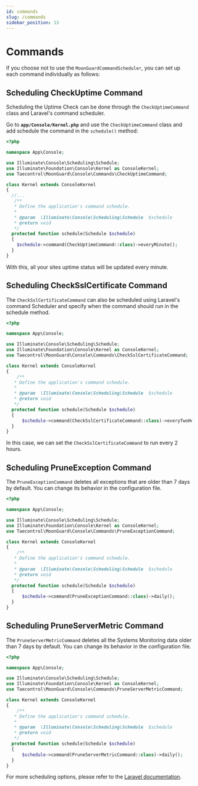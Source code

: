 ```yaml
---
id: commands
slug: /commands
sidebar_position: 13
---
```


# Commands

If you choose not to use the `MoonGuardCommandScheduler`, you can set up each command individually as follows:

## Scheduling CheckUptime Command

Scheduling the Uptime Check can be done through the `CheckUptimeCommand` class
and Laravel's command scheduler.

Go to **`app/Console/Kernel.php`** and use the `CheckUptimeCommand` class and
add schedule the command in the `schedule()` method:

```php
<?php

namespace App\Console;

use Illuminate\Console\Scheduling\Schedule;
use Illuminate\Foundation\Console\Kernel as ConsoleKernel;
use Taecontrol\MoonGuard\Console\Commands\CheckUptimeCommand;

class Kernel extends ConsoleKernel
{
  //...
   /**
   * Define the application's command schedule.
   *
   * @param  \Illuminate\Console\Scheduling\Schedule  $schedule
   * @return void
   */
  protected function schedule(Schedule $schedule)
  {
    $schedule->command(CheckUptimeCommand::class)->everyMinute();
  }
}
```

With this, all your sites uptime status will be updated every minute.

## Scheduling CheckSslCertificate Command

The `CheckSslCertificateCommand` can also be scheduled using Laravel's command Scheduler
and specify when the command should run in the schedule method.

```php
<?php

namespace App\Console;

use Illuminate\Console\Scheduling\Schedule;
use Illuminate\Foundation\Console\Kernel as ConsoleKernel;
use Taecontrol\MoonGuard\Console\Commands\CheckSslCertificateCommand;

class Kernel extends ConsoleKernel
{
    /**
   * Define the application's command schedule.
   *
   * @param  \Illuminate\Console\Scheduling\Schedule  $schedule
   * @return void
   */
  protected function schedule(Schedule $schedule)
  {
      $schedule->command(CheckSslCertificateCommand::class)->everyTwoHours();
  }
}
```

In this case, we can set the `CheckSslCertificateCommand` to run every
2 hours.

## Scheduling PruneException Command

The `PruneExceptionCommand` deletes all exceptions that are older than 7 days
by default. You can change its behavior in the configuration file.

```php
<?php

namespace App\Console;

use Illuminate\Console\Scheduling\Schedule;
use Illuminate\Foundation\Console\Kernel as ConsoleKernel;
use Taecontrol\MoonGuard\Console\Commands\PruneExceptionCommand;

class Kernel extends ConsoleKernel
{
    /**
   * Define the application's command schedule.
   *
   * @param  \Illuminate\Console\Scheduling\Schedule  $schedule
   * @return void
   */
  protected function schedule(Schedule $schedule)
  {
      $schedule->command(PruneExceptionCommand::class)->daily();
  }
}
```

## Scheduling PruneServerMetric Command

The `PruneServerMetricCommand` deletes all the Systems Monitoring data older than
7 days by default. You can change its behavior in the configuration file.

```php
<?php

namespace App\Console;

use Illuminate\Console\Scheduling\Schedule;
use Illuminate\Foundation\Console\Kernel as ConsoleKernel;
use Taecontrol\MoonGuard\Console\Commands\PruneServerMetricCommand;

class Kernel extends ConsoleKernel
{
    /**
   * Define the application's command schedule.
   *
   * @param  \Illuminate\Console\Scheduling\Schedule  $schedule
   * @return void
   */
  protected function schedule(Schedule $schedule)
  {
      $schedule->command(PruneServerMetricCommand::class)->daily();
  }
}
```

For more scheduling options, please refer to the [Laravel documentation](https://laravel.com/docs/10.x/scheduling#schedule-frequency-options).
